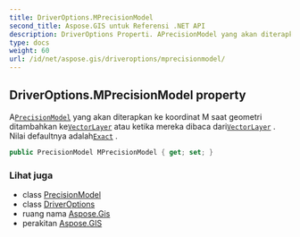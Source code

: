 ```yaml
---
title: DriverOptions.MPrecisionModel
second_title: Aspose.GIS untuk Referensi .NET API
description: DriverOptions Properti. APrecisionModel yang akan diterapkan ke koordinat M saat geometri ditambahkan keVectorLayer atau ketika mereka dibaca dariVectorLayer . Nilai defaultnya adalahExact .
type: docs
weight: 60
url: /id/net/aspose.gis/driveroptions/mprecisionmodel/
---
```

## DriverOptions.MPrecisionModel property

A[`PrecisionModel`](../../precisionmodel/) yang akan diterapkan ke koordinat M saat geometri ditambahkan ke[`VectorLayer`](../../vectorlayer/) atau ketika mereka dibaca dari[`VectorLayer`](../../vectorlayer/) . Nilai defaultnya adalah[`Exact`](../../precisionmodel/exact/) .

```csharp
public PrecisionModel MPrecisionModel { get; set; }
```

### Lihat juga

* class [PrecisionModel](../../precisionmodel/)
* class [DriverOptions](../)
* ruang nama [Aspose.Gis](../../driveroptions/)
* perakitan [Aspose.GIS](../../../)


